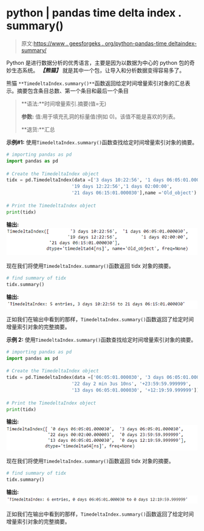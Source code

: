 # python | pandas time delta index . summary()

> 原文:[https://www . geesforgeks . org/python-pandas-time deltaindex-summary/](https://www.geeksforgeeks.org/python-pandas-timedeltaindex-summary/)

Python 是进行数据分析的优秀语言，主要是因为以数据为中心的 python 包的奇妙生态系统。 ***【熊猫】*** 就是其中一个包，让导入和分析数据变得容易多了。

熊猫 `**TimedeltaIndex.summary()**`函数返回给定时间增量索引对象的汇总表示。摘要包含条目总数、第一个条目和最后一个条目

> **语法:**时间增量索引.摘要(值=无)
> 
> **参数:**
> 值:用于填充孔洞的标量值(例如 0)。该值不能是喜欢的列表。
> 
> **退货:**汇总

**示例#1:** 使用`TimedeltaIndex.summary()`函数查找给定时间增量索引对象的摘要。

```py
# importing pandas as pd
import pandas as pd

# Create the TimedeltaIndex object
tidx = pd.TimedeltaIndex(data =['3 days 10:22:56', '1 days 06:05:01.000030',
                        '19 days 12:22:56','1 days 02:00:00', 
                        '21 days 06:15:01.000030'],name ='Old_object')

# Print the TimedeltaIndex object
print(tidx)
```

**输出:**
![](img/9604c4c74471a73ba07f2e2841c19c21.png)

现在我们将使用`TimedeltaIndex.summary()`函数返回 tidx 对象的摘要。

```py
# find summary of tidx
tidx.summary()
```

**输出:**
![](img/98e5008c313621edf3c1f4d3480a72ce.png)

正如我们在输出中看到的那样，`TimedeltaIndex.summary()`函数返回了给定时间增量索引对象的完整摘要。

**示例 2:** 使用`TimedeltaIndex.summary()`函数查找给定时间增量索引对象的摘要。

```py
# importing pandas as pd
import pandas as pd

# Create the TimedeltaIndex object
tidx = pd.TimedeltaIndex(data =['06:05:01.000030', '3 days 06:05:01.000030', 
                        '22 day 2 min 3us 10ns', '+23:59:59.999999',
                        '13 days 06:05:01.000030', '+12:19:59.999999'])

# Print the TimedeltaIndex object
print(tidx)
```

**输出:**
![](img/7720e8e3638ce4853f0c5f763ce67724.png)

现在我们将使用`TimedeltaIndex.summary()`函数返回 tidx 对象的摘要。

```py
# find summary of tidx
tidx.summary()
```

**输出:**
![](img/3e766196af541999a649c02708906768.png)

正如我们在输出中看到的那样，`TimedeltaIndex.summary()`函数返回了给定时间增量索引对象的完整摘要。